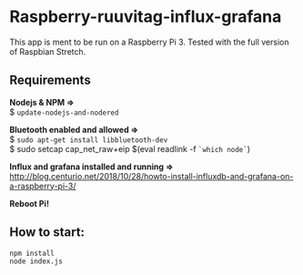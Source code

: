 # Raspberry-ruuvitag-influx-grafana

This app is ment to be run on a Raspberry Pi 3. Tested with the full version of Raspbian Stretch.

## Requirements

**Nodejs & NPM =>**
<br />
$ ```update-nodejs-and-nodered```

**Bluetooth enabled and allowed =>**
<br />
$ ```sudo apt-get install libbluetooth-dev```
<br />
$ sudo setcap cap_net_raw+eip \$(eval readlink -f `` `which node` ``)

**Influx and grafana installed and running =>**
<br />
http://blog.centurio.net/2018/10/28/howto-install-influxdb-and-grafana-on-a-raspberry-pi-3/

**Reboot Pi!**

## How to start:

```
npm install
node index.js
```
